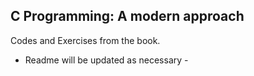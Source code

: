 ## C Programming: A modern approach

Codes and Exercises from the book.




- Readme will be updated as necessary -